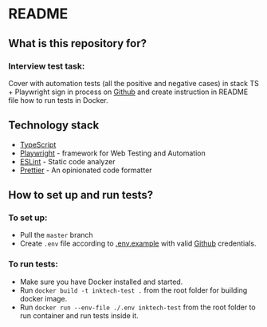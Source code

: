 # README

## What is this repository for?
### Interview test task:

Cover with automation tests (all the positive and negative cases) in stack TS + Playwright sign in process on [Github](https://github.com/) and create instruction in README file how to run tests in Docker.

## Technology stack

- [TypeScript](https://www.typescriptlang.org/)
- [Playwright](https://playwright.dev/) - framework for Web Testing and Automation
- [ESLint](https://eslint.org/) - Static code analyzer
- [Prettier](https://prettier.io/) - An opinionated code formatter

## How to set up and run tests?
### To set up:
- Pull the `master` branch
- Create `.env` file according to [.env.example](.env.example) with valid [Github](https://github.com/) credentials.

### To run tests:
- Make sure you have Docker installed and started.
- Run `docker build -t inktech-test .` from the root folder for building docker image.
- Run `docker run --env-file ./.env inktech-test` from the root folder to run container and run tests inside it.